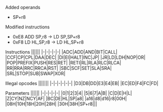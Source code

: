 Added operands
- SP+r8

Modified instructions
* 0xE8 ADD SP,r8 -> LD SP,SP+r8
* 0xF8 LD HL,SP,r8 -> LD HL,SP+r8

Instructions
||||||
|-|-|-|-|-|
|ADC|ADD|AND|BIT|CALL|
|CCF|CP|CPL|DAA|DEC|
|DI|EI|HALT|INC|JP|
|JR|LD|LDH|NOP|OR|
|POP|PREFIX|PUSH|RES|RET|
|RETI|RL|RLA|RLC|RLCA|
|RR|RRA|RRC|RRCA|RST|
|SBC|SCF|SET|SLA|SRA|
|SRL|STOP|SUB|SWAP|XOR|


Illegal opcodes
|||||||
|-|-|-|-|-|-|
|D3|DB|DD|E3|E4|EB|
|EC|ED|F4|FC|FD|

Parameters
||||||
|-|-|-|-|-|
|0|1|2|3|4|
|5|6|7|A|B|
|C|D|E|H|L|
|Z|CY|NZ|NCY|AF|
|BC|DE|HL|SP|a8|
|a16|d8|d16|r8|00H|
|08H|10H|18H|20H|28H|
|30H|38H|SP+r8|||